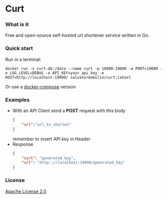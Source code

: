 # Curt

### What is it

Free and open-source self-hosted url shortener service written in Go.

### Quick start

Run in a terminal:

```docker
docker run -v curt-db:/data --name curt -p 19000:19000 -e PORT=19000 -e LOG_LEVEL=DEBUG -e API_KEY=your_api_key -e HOST=http://localhost:19000/ salvatoreemilio/curt:latest
```

Or use a [docker-compose](./examples/compose.yaml) version 
### Examples

- With an API Client send a **POST** request with this body
    ```JSON
    {
        "url":"url_to_shorten"
    }
    ```
    remember to insert API key in Header
- Response
    ```JSON
    {
        "curt": "generated_key",
        "url": "http:://localhost:19000/generated_key"
    }
    ```

### License

[Apache License 2.0](https://raw.githubusercontent.com/salvatore-081/curt/main/LICENSE)
